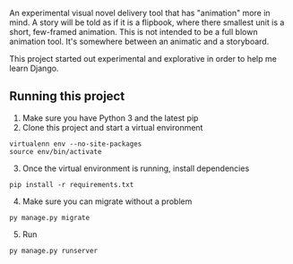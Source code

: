 An experimental visual novel delivery tool that has "animation" more in mind. A story will be told as if it is a flipbook, where there smallest unit is a short, few-framed animation. This is not intended to be a full blown animation tool. It's somewhere between an animatic and a storyboard. 

This project started out experimental and explorative in order to help me learn Django. 


## Running this project 

1. Make sure you have Python 3 and the latest pip
2. Clone this project and start a virtual environment
```
virtualenn env --no-site-packages
source env/bin/activate
```
3. Once the virtual environment is running, install dependencies
```
pip install -r requirements.txt
```
4. Make sure you can migrate without a problem
```
py manage.py migrate
```
5. Run
```
py manage.py runserver
```